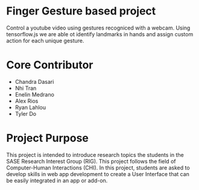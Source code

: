 # Finger Gesture based project
Control a youtube video using gestures recogniced with a webcam. Using tensorflow.js we are able ot identify landmarks in hands and assign custom action for each unique gesture.

# Core Contributor
- Chandra Dasari
- Nhi Tran
- Enelin Medrano
- Alex Rios
- Ryan Lahlou
- Tyler Do

# Project Purpose
This project is intended to introduce research topics the students in the SASE Research Interest Group (RIG). This project follows the field of Computer-Human Interactions (CHI). In this project, students are asked to develop skills in web app development to create a User Interface that can be easily integrated in an app or add-on.
